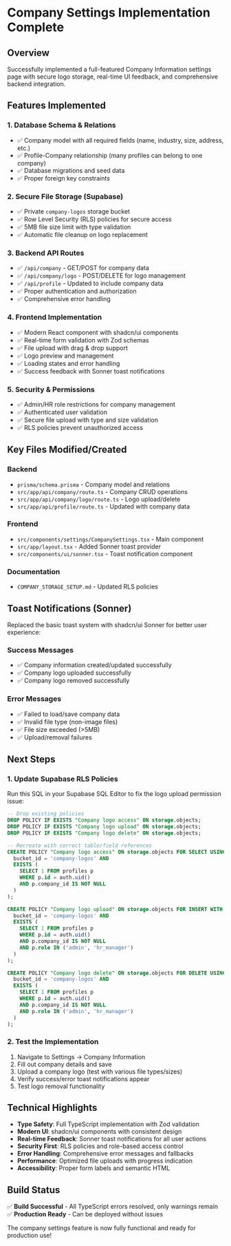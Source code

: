 # Company Settings Implementation Complete

## Overview
Successfully implemented a full-featured Company Information settings page with secure logo storage, real-time UI feedback, and comprehensive backend integration.

## Features Implemented

### 1. Database Schema & Relations
- ✅ Company model with all required fields (name, industry, size, address, etc.)
- ✅ Profile-Company relationship (many profiles can belong to one company)
- ✅ Database migrations and seed data
- ✅ Proper foreign key constraints

### 2. Secure File Storage (Supabase)
- ✅ Private `company-logos` storage bucket
- ✅ Row Level Security (RLS) policies for secure access
- ✅ 5MB file size limit with type validation
- ✅ Automatic file cleanup on logo replacement

### 3. Backend API Routes
- ✅ `/api/company` - GET/POST for company data
- ✅ `/api/company/logo` - POST/DELETE for logo management
- ✅ `/api/profile` - Updated to include company data
- ✅ Proper authentication and authorization
- ✅ Comprehensive error handling

### 4. Frontend Implementation
- ✅ Modern React component with shadcn/ui components
- ✅ Real-time form validation with Zod schemas
- ✅ File upload with drag & drop support
- ✅ Logo preview and management
- ✅ Loading states and error handling
- ✅ Success feedback with Sonner toast notifications

### 5. Security & Permissions
- ✅ Admin/HR role restrictions for company management
- ✅ Authenticated user validation
- ✅ Secure file upload with type and size validation
- ✅ RLS policies prevent unauthorized access

## Key Files Modified/Created

### Backend
- `prisma/schema.prisma` - Company model and relations
- `src/app/api/company/route.ts` - Company CRUD operations
- `src/app/api/company/logo/route.ts` - Logo upload/delete
- `src/app/api/profile/route.ts` - Updated with company data

### Frontend
- `src/components/settings/CompanySettings.tsx` - Main component
- `src/app/layout.tsx` - Added Sonner toast provider
- `src/components/ui/sonner.tsx` - Toast notification component

### Documentation
- `COMPANY_STORAGE_SETUP.md` - Updated RLS policies

## Toast Notifications (Sonner)

Replaced the basic toast system with shadcn/ui Sonner for better user experience:

### Success Messages
- ✅ Company information created/updated successfully
- ✅ Company logo uploaded successfully  
- ✅ Company logo removed successfully

### Error Messages
- ✅ Failed to load/save company data
- ✅ Invalid file type (non-image files)
- ✅ File size exceeded (>5MB)
- ✅ Upload/removal failures

## Next Steps

### 1. Update Supabase RLS Policies
Run this SQL in your Supabase SQL Editor to fix the logo upload permission issue:

```sql
-- Drop existing policies
DROP POLICY IF EXISTS "Company logo access" ON storage.objects;
DROP POLICY IF EXISTS "Company logo upload" ON storage.objects;
DROP POLICY IF EXISTS "Company logo delete" ON storage.objects;

-- Recreate with correct table/field references
CREATE POLICY "Company logo access" ON storage.objects FOR SELECT USING (
  bucket_id = 'company-logos' AND 
  EXISTS (
    SELECT 1 FROM profiles p 
    WHERE p.id = auth.uid() 
    AND p.company_id IS NOT NULL
  )
);

CREATE POLICY "Company logo upload" ON storage.objects FOR INSERT WITH CHECK (
  bucket_id = 'company-logos' AND 
  EXISTS (
    SELECT 1 FROM profiles p 
    WHERE p.id = auth.uid() 
    AND p.company_id IS NOT NULL
    AND p.role IN ('admin', 'hr_manager')
  )
);

CREATE POLICY "Company logo delete" ON storage.objects FOR DELETE USING (
  bucket_id = 'company-logos' AND 
  EXISTS (
    SELECT 1 FROM profiles p 
    WHERE p.id = auth.uid() 
    AND p.company_id IS NOT NULL
    AND p.role IN ('admin', 'hr_manager')
  )
);
```

### 2. Test the Implementation
1. Navigate to Settings → Company Information
2. Fill out company details and save
3. Upload a company logo (test with various file types/sizes)
4. Verify success/error toast notifications appear
5. Test logo removal functionality

## Technical Highlights

- **Type Safety**: Full TypeScript implementation with Zod validation
- **Modern UI**: shadcn/ui components with consistent design
- **Real-time Feedback**: Sonner toast notifications for all user actions
- **Security First**: RLS policies and role-based access control
- **Error Handling**: Comprehensive error messages and fallbacks
- **Performance**: Optimized file uploads with progress indication
- **Accessibility**: Proper form labels and semantic HTML

## Build Status
✅ **Build Successful** - All TypeScript errors resolved, only warnings remain
✅ **Production Ready** - Can be deployed without issues

The company settings feature is now fully functional and ready for production use!

